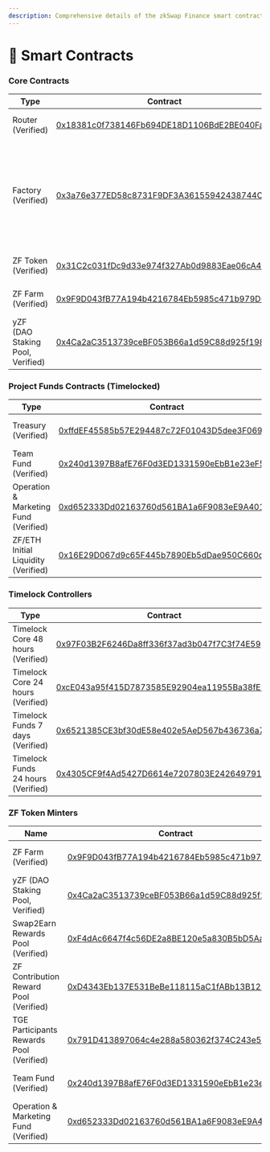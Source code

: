 ```yaml
---
description: Comprehensive details of the zkSwap Finance smart contracts
---
```


# 🔎 Smart Contracts

### Core Contracts

<table data-full-width="false"><thead><tr><th>Type</th><th>Contract</th><th>Owner</th></tr></thead><tbody><tr><td>Router (Verified)</td><td><a href="https://explorer.zksync.io/address/0x18381c0f738146Fb694DE18D1106BdE2BE040Fa4#contract">0x18381c0f738146Fb694DE18D1106BdE2BE040Fa4</a></td><td>No contract owner</td></tr><tr><td>Factory (Verified)</td><td><a href="https://explorer.zksync.io/address/0x3a76e377ED58c8731F9DF3A36155942438744Ce3#contract">0x3a76e377ED58c8731F9DF3A36155942438744Ce3</a></td><td><p>No contract owner</p><p>Fee Setter:  <a href="https://explorer.zksync.io/address/0x97F03B2F6246Da8ff336f37ad3b047f7C3f74E59#contract">Timelock Core 48 hours</a></p></td></tr><tr><td>ZF Token (Verified)</td><td><a href="https://explorer.zksync.io/address/0x31C2c031fDc9d33e974f327Ab0d9883Eae06cA4A#contract">0x31C2c031fDc9d33e974f327Ab0d9883Eae06cA4A</a></td><td><a href="https://explorer.zksync.io/address/0x97F03B2F6246Da8ff336f37ad3b047f7C3f74E59#contract">Timelock Core 48 hours</a></td></tr><tr><td>ZF Farm (Verified)</td><td><a href="https://explorer.zksync.io/address/0x9F9D043fB77A194b4216784Eb5985c471b979D67#contract">0x9F9D043fB77A194b4216784Eb5985c471b979D67</a></td><td><a href="https://explorer.zksync.io/address/0xcE043a95f415D7873585E92904ea11955Ba38fE5#contract">Timelock Core 24 hours</a></td></tr><tr><td>yZF (DAO Staking Pool, Verified)</td><td><a href="https://explorer.zksync.io/address/0x4Ca2aC3513739ceBF053B66a1d59C88d925f1987">0x4Ca2aC3513739ceBF053B66a1d59C88d925f1987</a></td><td><a href="https://explorer.zksync.io/address/0x97F03B2F6246Da8ff336f37ad3b047f7C3f74E59#contract">Timelock Core 48 hours</a></td></tr></tbody></table>

### &#x20;Project Funds Contracts (Timelocked)

| Type                                  | Contract                                                                                                                                 | Owner                                                                                                             |
| ------------------------------------- | ---------------------------------------------------------------------------------------------------------------------------------------- | ----------------------------------------------------------------------------------------------------------------- |
| Treasury (Verified)                   | [0xffdEF45585b57E294487c72F01043D5dee3F069f](https://explorer.zksync.io/address/0xffdEF45585b57E294487c72F01043D5dee3F069f#contract)     | [Timelock Funds 24 hours](https://explorer.zksync.io/address/0x4305CF9f4Ad5427D6614e7207803E2426497917A#contract) |
| Team Fund (Verified)                  | [0x240d1397B8afE76F0d3ED1331590eEbB1e23eF5a](https://explorer.zksync.io/address/0x240d1397B8afE76F0d3ED1331590eEbB1e23eF5a)              | [Timelock Funds 24 hours](https://explorer.zksync.io/address/0x4305CF9f4Ad5427D6614e7207803E2426497917A#contract) |
| Operation & Marketing Fund (Verified) | [0xd652333Dd02163760d561BA1a6F9083eE9A401A4](https://explorer.zksync.io/address/0xd652333Dd02163760d561BA1a6F9083eE9A401A4#transactions) | [Timelock Funds 24 hours](https://explorer.zksync.io/address/0x4305CF9f4Ad5427D6614e7207803E2426497917A#contract) |
| ZF/ETH Initial Liquidity (Verified)   | [0x16E29D067d9c65F445b7890Eb5dDae950C660d23](https://explorer.zksync.io/address/0x16E29D067d9c65F445b7890Eb5dDae950C660d23)              | [Timelock Funds 7 days](https://explorer.zksync.io/address/0x6521385CE3bf30dE58e402e5AeD567b436736a75)            |

### Timelock Controllers&#x20;

| Type                               | Contract                                                                                                                             | Admin                                                                                                               |
| ---------------------------------- | ------------------------------------------------------------------------------------------------------------------------------------ | ------------------------------------------------------------------------------------------------------------------- |
| Timelock Core 48 hours (Verified)  | [0x97F03B2F6246Da8ff336f37ad3b047f7C3f74E59](https://explorer.zksync.io/address/0x97F03B2F6246Da8ff336f37ad3b047f7C3f74E59#contract) | [Multisig Core Wallet](https://explorer.zksync.io/address/0x0D64C4eb0547C1F51b78Fb1A53583dC9042238C0#transactions)  |
| Timelock Core 24 hours (Verified)  | [0xcE043a95f415D7873585E92904ea11955Ba38fE5](https://explorer.zksync.io/address/0xcE043a95f415D7873585E92904ea11955Ba38fE5#contract) | [Multisig Core Wallet](https://explorer.zksync.io/address/0x0D64C4eb0547C1F51b78Fb1A53583dC9042238C0#transactions)  |
| Timelock Funds 7 days (Verified)   | [0x6521385CE3bf30dE58e402e5AeD567b436736a75](https://explorer.zksync.io/address/0x6521385CE3bf30dE58e402e5AeD567b436736a75)          | [Multisig Funds Wallet](https://explorer.zksync.io/address/0xF1802d9a70Bdc6F6EffD65d44b33226eE0E6A821#transactions) |
| Timelock Funds 24 hours (Verified) | [0x4305CF9f4Ad5427D6614e7207803E2426497917A](https://explorer.zksync.io/address/0x4305CF9f4Ad5427D6614e7207803E2426497917A#contract) | [Multisig Funds Wallet](https://explorer.zksync.io/address/0xF1802d9a70Bdc6F6EffD65d44b33226eE0E6A821#transactions) |

### ZF Token Minters

| Name                                     | Contract                                                                                                                                 | Owner                                                                                                              |
| ---------------------------------------- | ---------------------------------------------------------------------------------------------------------------------------------------- | ------------------------------------------------------------------------------------------------------------------ |
| ZF Farm (Verified)                       | [0x9F9D043fB77A194b4216784Eb5985c471b979D67](https://explorer.zksync.io/address/0x9F9D043fB77A194b4216784Eb5985c471b979D67#contract)     | [Timelock Core 24 hours](https://explorer.zksync.io/address/0xcE043a95f415D7873585E92904ea11955Ba38fE5#contract)   |
| yZF (DAO Staking Pool, Verified)         | [0x4Ca2aC3513739ceBF053B66a1d59C88d925f1987](https://explorer.zksync.io/address/0x4Ca2aC3513739ceBF053B66a1d59C88d925f1987)              | [Timelock Core 48 hours](https://explorer.zksync.io/address/0x97F03B2F6246Da8ff336f37ad3b047f7C3f74E59#contract)   |
| Swap2Earn Rewards Pool (Verified)        | [0xF4dAc6647f4c56DE2a8BE120e5a830B5bD5Aae91](https://explorer.zksync.io/address/0xF4dAc6647f4c56DE2a8BE120e5a830B5bD5Aae91#contract)     | [Multisig Core Wallet](https://explorer.zksync.io/address/0x0D64C4eb0547C1F51b78Fb1A53583dC9042238C0#transactions) |
| ZF Contribution Reward Pool (Verified)   | [0xD4343Eb137E531BeBe118115aC1fABb13B125f3B](https://explorer.zksync.io/address/0xD4343Eb137E531BeBe118115aC1fABb13B125f3B)              | [Timelock Core 48 hours](https://explorer.zksync.io/address/0x97F03B2F6246Da8ff336f37ad3b047f7C3f74E59#contract)   |
| TGE Participants Rewards Pool (Verified) | [0x791D413897064c4e288a580362f374C243e56823](https://explorer.zksync.io/address/0x791D413897064c4e288a580362f374C243e56823#contract)     | [Timelock Core 48 hours](https://explorer.zksync.io/address/0x97F03B2F6246Da8ff336f37ad3b047f7C3f74E59#contract)   |
| Team Fund (Verified)                     | [0x240d1397B8afE76F0d3ED1331590eEbB1e23eF5a](https://explorer.zksync.io/address/0x240d1397B8afE76F0d3ED1331590eEbB1e23eF5a)              | [Timelock Funds 24 hours](https://explorer.zksync.io/address/0x4305CF9f4Ad5427D6614e7207803E2426497917A#contract)  |
| Operation & Marketing Fund (Verified)    | [0xd652333Dd02163760d561BA1a6F9083eE9A401A4](https://explorer.zksync.io/address/0xd652333Dd02163760d561BA1a6F9083eE9A401A4#transactions) | [Timelock Funds 24 hours](https://explorer.zksync.io/address/0x4305CF9f4Ad5427D6614e7207803E2426497917A#contract)  |

